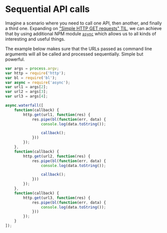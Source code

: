# Sequential API calls

Imagine a scenario where you need to call one API, then another, and finally a third one. Expanding on ["Simple HTTP GET requests" TIL](https://github.com/ramkarolis/til/blob/master/nodejs/simple-http-get-requests.md), we can achieve that by using additional NPM module [`async`](https://www.npmjs.com/package/async) which allows us to all kinds of interesting and useful things. 

The example below makes sure that the URLs passed as command line arguments will all be called and processed sequentially. Simple but powerful.

```javascript
var args = process.argv;
var http = require('http');
var bl = require('bl');
var async = require('async');
var url1 = args[2];
var url2 = args[3];
var url3 = args[4];

async.waterfall([
	function(callback) {
		http.get(url1, function(res) {
			res.pipe(bl(function(err, data) {
				console.log(data.toString());

				callback();
			}))
		});
	},
	function(callback) {
		http.get(url2, function(res) {
			res.pipe(bl(function(err, data) {
				console.log(data.toString());

				callback();
			}))
		});
	},
	function(callback) {
		http.get(url3, function(res) {
			res.pipe(bl(function(err, data) {
				console.log(data.toString());
			}))
		});
	}
]);
```